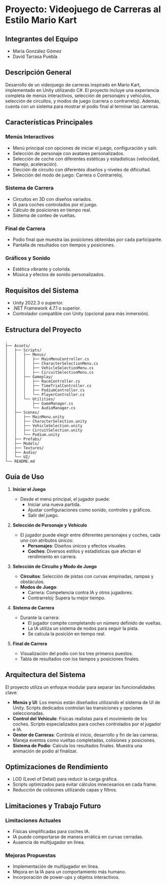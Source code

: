 # Proyecto: Videojuego de Carreras al Estilo Mario Kart

## Integrantes del Equipo
- María González Gómez
- David Tarrasa Puebla

## Descripción General
Desarrollo de un videojuego de carreras inspirado en Mario Kart, implementado en Unity utilizando C#. El proyecto incluye una experiencia completa de menús interactivos, selección de personajes y vehículos, selección de circuitos, y modos de juego (carrera o contrarreloj). Además, cuenta con un sistema para mostrar el podio final al terminar las carreras.

## Características Principales

### Menús Interactivos
- Menú principal con opciones de iniciar el juego, configuración y salir.
- Selección de personaje con avatares personalizados.
- Selección de coche con diferentes estéticas y estadísticas (velocidad, manejo, aceleración).
- Elección de circuito con diferentes diseños y niveles de dificultad.
- Selección del modo de juego: Carrera o Contrarreloj.

### Sistema de Carrera
- Circuitos en 3D con diseños variados.
- IA para coches controlados por el juego.
- Cálculo de posiciones en tiempo real.
- Sistema de conteo de vueltas.

### Final de Carrera
- Podio final que muestra las posiciones obtenidas por cada participante.
- Pantalla de resultados con tiempos y posiciones.

### Gráficos y Sonido
- Estética vibrante y colorida.
- Música y efectos de sonido personalizados.

## Requisitos del Sistema
- Unity 2022.3 o superior.
- .NET Framework 4.7.1 o superior.
- Controlador compatible con Unity (opcional para más inmersión).

## Estructura del Proyecto

```
.
├── Assets/
│   ├── Scripts/
│   │   ├── Menus/
│   │   │   ├── MainMenuController.cs
│   │   │   ├── CharacterSelectionMenu.cs
│   │   │   ├── VehicleSelectionMenu.cs
│   │   │   ├── CircuitSelectionMenu.cs
│   │   ├── Gameplay/
│   │   │   ├── RaceController.cs
│   │   │   ├── TimeTrialController.cs
│   │   │   ├── PodiumController.cs
│   │   │   └── PlayerController.cs
│   │   └── Utilities/
│   │       ├── GameManager.cs
│   │       └── AudioManager.cs
│   ├── Scenes/
│   │   ├── MainMenu.unity
│   │   ├── CharacterSelection.unity
│   │   ├── VehicleSelection.unity
│   │   ├── CircuitSelection.unity
│   │   └── Podium.unity
│   ├── Prefabs/
│   ├── Models/
│   ├── Textures/
│   ├── Audio/
│   └── UI/
└── README.md
```



## Guía de Uso

1. **Iniciar el Juego**
   - Desde el menú principal, el jugador puede:
     - Iniciar una nueva partida.
     - Ajustar configuraciones como sonido, controles y gráficos.
     - Salir del juego.

2. **Selección de Personaje y Vehículo**
   - El jugador puede elegir entre diferentes personajes y coches, cada uno con atributos únicos:
     - **Personajes**: Diseños únicos y efectos visuales.
     - **Coches**: Diversos estilos y estadísticas que afectan el rendimiento en carrera.

3. **Selección de Circuito y Modo de Juego**
   - **Circuitos**: Selección de pistas con curvas empinadas, rampas y obstáculos.
   - **Modos de Juego**:
     - Carrera: Competencia contra IA y otros jugadores.
     - Contrarreloj: Supera tu mejor tiempo.

4. **Sistema de Carrera**
   - Durante la carrera:
     - El jugador compite completando un número definido de vueltas.
     - La IA utiliza un sistema de nodos para seguir la pista.
     - Se calcula la posición en tiempo real.

5. **Final de Carrera**
   - Visualización del podio con los tres primeros puestos.
   - Tabla de resultados con los tiempos y posiciones finales.

## Arquitectura del Sistema
El proyecto utiliza un enfoque modular para separar las funcionalidades clave:
- **Menús y UI**: Los menús están diseñados utilizando el sistema de UI de Unity. Scripts dedicados controlan las transiciones y opciones seleccionadas.
- **Control del Vehículo**: Físicas realistas para el movimiento de los coches. Scripts especializados para coches controlados por el jugador e IA.
- **Gestor de Carreras**: Controla el inicio, desarrollo y fin de las carreras. Maneja eventos como vueltas completadas, colisiones y posiciones.
- **Sistema de Podio**: Calcula los resultados finales. Muestra una animación de podio al finalizar.

## Optimizaciones de Rendimiento
- LOD (Level of Detail) para reducir la carga gráfica.
- Scripts optimizados para evitar cálculos innecesarios en cada frame.
- Reducción de colisiones utilizando capas y filtros.

## Limitaciones y Trabajo Futuro

### Limitaciones Actuales
- Físicas simplificadas para coches IA.
- IA puede comportarse de manera errática en curvas cerradas.
- Ausencia de multijugador en línea.

### Mejoras Propuestas
- Implementación de multijugador en línea.
- Mejora en la IA para un comportamiento más humano.
- Incorporación de power-ups y objetos interactivos.


